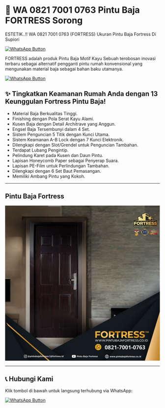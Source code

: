 # 🚚 WA 0821 7001 0763 Pintu Baja FORTRESS Sorong
ESTETIK..!! WA 0821 7001 0763 (FORTRESS) Ukuran Pintu Baja Fortress Di Supiori

[![WhatsApp Button](https://img.shields.io/badge/Chat%20via%20WhatsApp-25D366?style=for-the-badge&logo=whatsapp&logoColor=white)](https://wa.me/6282170010763)

FORTRESS adalah produk Pintu Baja Motif Kayu Sebuah terobosan inovasi terbaru sebagai alternatif pengganti pintu rumah konvensional yang mengunakan material baja sebagai bahan baku utamanya.

[![WhatsApp Button](https://img.shields.io/badge/Chat%20via%20WhatsApp-25D366?style=for-the-badge&logo=whatsapp&logoColor=white)](https://wa.me/6282170010763)

## ✨ Tingkatkan Keamanan Rumah Anda dengan 13 Keunggulan Fortress Pintu Baja! 
- Material Baja Berkualitas Tinggi.
- Finishing dengan Pola Serat Kayu Alami.
- Kusen Baja dengan Detail Architrave yang Anggun.
- Engsel Baja Tersembunyi dalam 4 Set.
- Sistem Penguncian 5 Titik dengan Kunci Utama.
- Sistem Keamanan A-B Lock dengan 7 Kunci Elektronik.
- Dilengkapi dengan Slot/Grendel untuk Penguncian Tambahan.
- Terdapat Lubang Pengintip.
- Pelindung Karet pada Kusen dan Daun Pintu.
- Lapisan Honeycomb Paper sebagai Penyerap Suara.
- Lapisan PE-Film untuk Perlindungan Tambahan.
- Dilengkapi dengan 6 Set Baut Pemasangan.
- Memiliki Ambang Pintu yang Kokoh.


---

## Pintu Baja Fortress
![Pintu Baja Fortress](PB6.JPG)

---

## 📞 Hubungi Kami
Klik tombol di bawah untuk langsung terhubung via WhatsApp:

[![WhatsApp Button](https://img.shields.io/badge/Chat%20via%20WhatsApp-25D366?style=for-the-badge&logo=whatsapp&logoColor=white)](https://wa.me/6282170010763)


